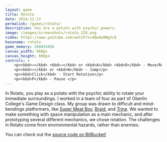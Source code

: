 ```yaml
---
layout: game
title: Rotato
date: 2014-12-13
permalink: /games/rotato/
description: You are a potato with psychic powers.
image: /images/screenshots/rotato_128.png
video: https://www.youtube.com/watch?v=dQw4w9WgXcQ
basename: rotato
game_memory: 268435456
canvas_width: 960px
canvas_height: 600px
controls: >
    <p><kbd>←</kbd> <kbd>→</kbd> or <kbd>A</kbd> <kbd>D</kbd> - Move/Rotate</p>
    <p><kbd>↑</kbd> or <kbd>W</kbd> - Jump</p>
    <p><kbd>Click</kbd> - Start Rotation</p>
    <p><kbd>P</kbd> - Pause </p>
---
```


In Rotato, you play as a potato with the psychic ability to rotate your immediate surroundings. I worked in a team of four as part of Oberlin College's Game Design class. My group was drawn to difficult and mind-bendings platformers, like [Super Meat Boy][smb], [Braid][braid], and [Trine][trine]. We wanted to make something with space manipulation as a main mechanic, and after prototyping several different mechanics, we chose rotation. The challenges in Rotato come from environmental hazards, rather than enemies.

You can check out the [source code on BitBucket!][rotato]

[smb]: http://supermeatboy.com/
[braid]: http://braid-game.com/
[trine]: http://www.trine-thegame.com/site/
[rotato]: https://bitbucket.org/p3d361/rotato/

